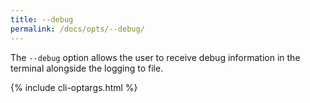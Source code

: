 ```yaml
---
title: --debug
permalink: /docs/opts/--debug/
---
```


The `--debug` option allows the user to receive debug information in the terminal alongside the logging to file.

{% include cli-optargs.html %}
